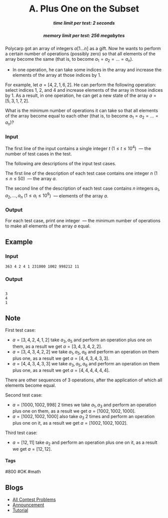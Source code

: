 <h1 style='text-align: center;'> A. Plus One on the Subset</h1>

<h5 style='text-align: center;'>time limit per test: 2 seconds</h5>
<h5 style='text-align: center;'>memory limit per test: 256 megabytes</h5>

Polycarp got an array of integers $a[1 \dots n]$ as a gift. Now he wants to perform a certain number of operations (possibly zero) so that all elements of the array become the same (that is, to become $a_1=a_2=\dots=a_n$).

* In one operation, he can take some indices in the array and increase the elements of the array at those indices by $1$.

For example, let $a=[4,2,1,6,2]$. He can perform the following operation: select indices 1, 2, and 4 and increase elements of the array in those indices by $1$. As a result, in one operation, he can get a new state of the array $a=[5,3,1,7,2]$.

What is the minimum number of operations it can take so that all elements of the array become equal to each other (that is, to become $a_1=a_2=\dots=a_n$)?

### Input

The first line of the input contains a single integer $t$ ($1 \le t \le 10^4$)  — the number of test cases in the test.

The following are descriptions of the input test cases.

The first line of the description of each test case contains one integer $n$ ($1 \le n \le 50$)  — the array $a$.

The second line of the description of each test case contains $n$ integers $a_1, a_2, \dots, a_n$ ($1 \le a_i \le 10^9$)  — elements of the array $a$.

### Output

For each test case, print one integer  — the minimum number of operations to make all elements of the array $a$ equal.

## Example

### Input


```text
363 4 2 4 1 231000 1002 998212 11
```
### Output

```text

3
4
1

```
## Note

First test case: 

* $a=[3,4,2,4,1,2]$ take $a_3, a_5$ and perform an operation plus one on them, as a result we get $a=[3,4,3,4,2,2]$.
* $a=[3,4,3,4,2,2]$ we take $a_1, a_5, a_6$ and perform an operation on them plus one, as a result we get $a=[4,4,3,4,3,3]$.
* $a=[4,4,3,4,3,3]$ we take $a_3, a_5, a_6$ and perform an operation on them plus one, as a result we get $a=[4,4,4,4,4,4]$.

There are other sequences of $3$ operations, after the application of which all elements become equal.

Second test case: 

* $a=[1000,1002,998]$ 2 times we take $a_1, a_3$ and perform an operation plus one on them, as a result we get $a=[1002,1002,1000]$.
* $a=[1002,1002,1000]$ also take $a_3$ 2 times and perform an operation plus one on it, as a result we get $a=[1002,1002,1002]$.

Third test case: 

* $a=[12,11]$ take $a_2$ and perform an operation plus one on it, as a result we get $a=[12,12]$.


#### Tags 

#800 #OK #math 

## Blogs
- [All Contest Problems](../Codeforces_Round_764_(Div._3).md)
- [Announcement](../blogs/Announcement.md)
- [Tutorial](../blogs/Tutorial.md)
